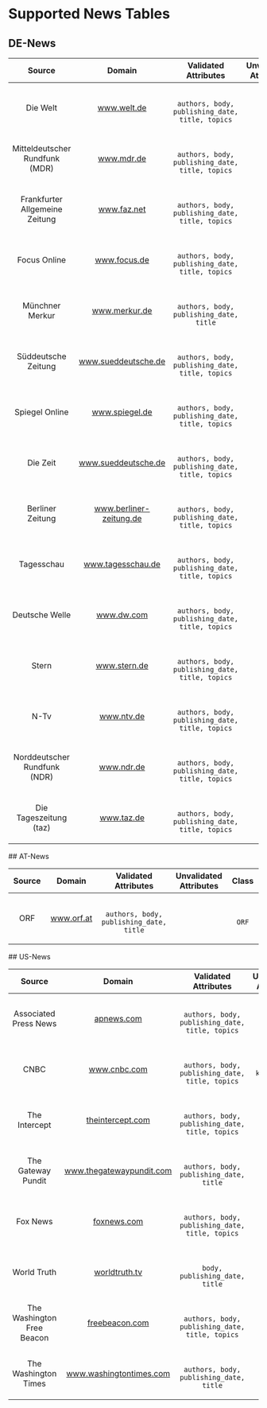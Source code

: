 # Supported News Tables

## DE-News
<table class="source de">
	<thread>
		<tr>
			<th>
				Source
			</th>
			<th>
				Domain
			</th>
			<th>
				Validated Attributes
			</th>
			<th>
				Unvalidated Attributes
			</th>
			<th>
				Class
			</th>
		</tr>
	</thread>
	<tbody>
		<tr>
			<td style="text-align: center; width: 200px">
				Die Welt
			</td>
			<td style="text-align: center; width: 200px">
				<a href="https://www.welt.de/">
					<span>
						www.welt.de
					</span>
				</a>
			</td>
			<td style="text-align: center; width: 200px">
				<code>
					authors, body, publishing_date, title, topics
				</code>
			</td>
			<td style="text-align: center; width: 200px">
			</td>
			<td style="text-align: center; width: 200px">
				<code>
					DieWelt
				</code>
			</td>
		</tr>
		<tr>
			<td style="text-align: center; width: 200px">
				Mitteldeutscher Rundfunk (MDR)
			</td>
			<td style="text-align: center; width: 200px">
				<a href="https://www.mdr.de/">
					<span>
						www.mdr.de
					</span>
				</a>
			</td>
			<td style="text-align: center; width: 200px">
				<code>
					authors, body, publishing_date, title, topics
				</code>
			</td>
			<td style="text-align: center; width: 200px">
			</td>
			<td style="text-align: center; width: 200px">
				<code>
					MDR
				</code>
			</td>
		</tr>
		<tr>
			<td style="text-align: center; width: 200px">
				Frankfurter Allgemeine Zeitung
			</td>
			<td style="text-align: center; width: 200px">
				<a href="https://www.faz.net/">
					<span>
						www.faz.net
					</span>
				</a>
			</td>
			<td style="text-align: center; width: 200px">
				<code>
					authors, body, publishing_date, title, topics
				</code>
			</td>
			<td style="text-align: center; width: 200px">
			</td>
			<td style="text-align: center; width: 200px">
				<code>
					FAZ
				</code>
			</td>
		</tr>
		<tr>
			<td style="text-align: center; width: 200px">
				Focus Online
			</td>
			<td style="text-align: center; width: 200px">
				<a href="https://www.focus.de/">
					<span>
						www.focus.de
					</span>
				</a>
			</td>
			<td style="text-align: center; width: 200px">
				<code>
					authors, body, publishing_date, title, topics
				</code>
			</td>
			<td style="text-align: center; width: 200px">
			</td>
			<td style="text-align: center; width: 200px">
				<code>
					Focus
				</code>
			</td>
		</tr>
		<tr>
			<td style="text-align: center; width: 200px">
				Münchner Merkur
			</td>
			<td style="text-align: center; width: 200px">
				<a href="https://www.merkur.de/">
					<span>
						www.merkur.de
					</span>
				</a>
			</td>
			<td style="text-align: center; width: 200px">
				<code>
					authors, body, publishing_date, title
				</code>
			</td>
			<td style="text-align: center; width: 200px">
			</td>
			<td style="text-align: center; width: 200px">
				<code>
					Merkur
				</code>
			</td>
		</tr>
		<tr>
			<td style="text-align: center; width: 200px">
				Süddeutsche Zeitung
			</td>
			<td style="text-align: center; width: 200px">
				<a href="https://www.sueddeutsche.de/">
					<span>
						www.sueddeutsche.de
					</span>
				</a>
			</td>
			<td style="text-align: center; width: 200px">
				<code>
					authors, body, publishing_date, title, topics
				</code>
			</td>
			<td style="text-align: center; width: 200px">
			</td>
			<td style="text-align: center; width: 200px">
				<code>
					SZ
				</code>
			</td>
		</tr>
		<tr>
			<td style="text-align: center; width: 200px">
				Spiegel Online
			</td>
			<td style="text-align: center; width: 200px">
				<a href="https://www.spiegel.de/">
					<span>
						www.spiegel.de
					</span>
				</a>
			</td>
			<td style="text-align: center; width: 200px">
				<code>
					authors, body, publishing_date, title, topics
				</code>
			</td>
			<td style="text-align: center; width: 200px">
			</td>
			<td style="text-align: center; width: 200px">
				<code>
					SpiegelOnline
				</code>
			</td>
		</tr>
		<tr>
			<td style="text-align: center; width: 200px">
				Die Zeit
			</td>
			<td style="text-align: center; width: 200px">
				<a href="https://www.sueddeutsche.de/">
					<span>
						www.sueddeutsche.de
					</span>
				</a>
			</td>
			<td style="text-align: center; width: 200px">
				<code>
					authors, body, publishing_date, title, topics
				</code>
			</td>
			<td style="text-align: center; width: 200px">
			</td>
			<td style="text-align: center; width: 200px">
				<code>
					DieZeit
				</code>
			</td>
		</tr>
		<tr>
			<td style="text-align: center; width: 200px">
				Berliner Zeitung
			</td>
			<td style="text-align: center; width: 200px">
				<a href="https://www.berliner-zeitung.de/">
					<span>
						www.berliner-zeitung.de
					</span>
				</a>
			</td>
			<td style="text-align: center; width: 200px">
				<code>
					authors, body, publishing_date, title, topics
				</code>
			</td>
			<td style="text-align: center; width: 200px">
			</td>
			<td style="text-align: center; width: 200px">
				<code>
					BerlinerZeitung
				</code>
			</td>
		</tr>
		<tr>
			<td style="text-align: center; width: 200px">
				Tagesschau
			</td>
			<td style="text-align: center; width: 200px">
				<a href="https://www.tagesschau.de/">
					<span>
						www.tagesschau.de
					</span>
				</a>
			</td>
			<td style="text-align: center; width: 200px">
				<code>
					authors, body, publishing_date, title, topics
				</code>
			</td>
			<td style="text-align: center; width: 200px">
			</td>
			<td style="text-align: center; width: 200px">
				<code>
					Tagesschau
				</code>
			</td>
		</tr>
		<tr>
			<td style="text-align: center; width: 200px">
				Deutsche Welle
			</td>
			<td style="text-align: center; width: 200px">
				<a href="https://www.dw.com/">
					<span>
						www.dw.com
					</span>
				</a>
			</td>
			<td style="text-align: center; width: 200px">
				<code>
					authors, body, publishing_date, title, topics
				</code>
			</td>
			<td style="text-align: center; width: 200px">
			</td>
			<td style="text-align: center; width: 200px">
				<code>
					DW
				</code>
			</td>
		</tr>
		<tr>
			<td style="text-align: center; width: 200px">
				Stern
			</td>
			<td style="text-align: center; width: 200px">
				<a href="https://www.stern.de/">
					<span>
						www.stern.de
					</span>
				</a>
			</td>
			<td style="text-align: center; width: 200px">
				<code>
					authors, body, publishing_date, title, topics
				</code>
			</td>
			<td style="text-align: center; width: 200px">
			</td>
			<td style="text-align: center; width: 200px">
				<code>
					Stern
				</code>
			</td>
		</tr>
		<tr>
			<td style="text-align: center; width: 200px">
				N-Tv
			</td>
			<td style="text-align: center; width: 200px">
				<a href="https://www.ntv.de/">
					<span>
						www.ntv.de
					</span>
				</a>
			</td>
			<td style="text-align: center; width: 200px">
				<code>
					authors, body, publishing_date, title, topics
				</code>
			</td>
			<td style="text-align: center; width: 200px">
			</td>
			<td style="text-align: center; width: 200px">
				<code>
					NTV
				</code>
			</td>
		</tr>
		<tr>
			<td style="text-align: center; width: 200px">
				Norddeutscher Rundfunk (NDR)
			</td>
			<td style="text-align: center; width: 200px">
				<a href="https://www.ndr.de/">
					<span>
						www.ndr.de
					</span>
				</a>
			</td>
			<td style="text-align: center; width: 200px">
				<code>
					authors, body, publishing_date, title, topics
				</code>
			</td>
			<td style="text-align: center; width: 200px">
			</td>
			<td style="text-align: center; width: 200px">
				<code>
					NDR
				</code>
			</td>
		</tr>
		<tr>
			<td style="text-align: center; width: 200px">
				Die Tageszeitung (taz)
			</td>
			<td style="text-align: center; width: 200px">
				<a href="https://www.taz.de/">
					<span>
						www.taz.de
					</span>
				</a>
			</td>
			<td style="text-align: center; width: 200px">
				<code>
					authors, body, publishing_date, title, topics
				</code>
			</td>
			<td style="text-align: center; width: 200px">
			</td>
			<td style="text-align: center; width: 200px">
				<code>
					Taz
				</code>
			</td>
		</tr>
	</tbody>
</table>
## AT-News
<table class="source at">
	<thread>
		<tr>
			<th>
				Source
			</th>
			<th>
				Domain
			</th>
			<th>
				Validated Attributes
			</th>
			<th>
				Unvalidated Attributes
			</th>
			<th>
				Class
			</th>
		</tr>
	</thread>
	<tbody>
		<tr>
			<td style="text-align: center; width: 200px">
				ORF
			</td>
			<td style="text-align: center; width: 200px">
				<a href="https://www.orf.at">
					<span>
						www.orf.at
					</span>
				</a>
			</td>
			<td style="text-align: center; width: 200px">
				<code>
					authors, body, publishing_date, title
				</code>
			</td>
			<td style="text-align: center; width: 200px">
			</td>
			<td style="text-align: center; width: 200px">
				<code>
					ORF
				</code>
			</td>
		</tr>
	</tbody>
</table>
## US-News
<table class="source us">
	<thread>
		<tr>
			<th>
				Source
			</th>
			<th>
				Domain
			</th>
			<th>
				Validated Attributes
			</th>
			<th>
				Unvalidated Attributes
			</th>
			<th>
				Class
			</th>
		</tr>
	</thread>
	<tbody>
		<tr>
			<td style="text-align: center; width: 200px">
				Associated Press News
			</td>
			<td style="text-align: center; width: 200px">
				<a href="https://apnews.com/">
					<span>
						apnews.com
					</span>
				</a>
			</td>
			<td style="text-align: center; width: 200px">
				<code>
					authors, body, publishing_date, title, topics
				</code>
			</td>
			<td style="text-align: center; width: 200px">
			</td>
			<td style="text-align: center; width: 200px">
				<code>
					APNews
				</code>
			</td>
		</tr>
		<tr>
			<td style="text-align: center; width: 200px">
				CNBC
			</td>
			<td style="text-align: center; width: 200px">
				<a href="https://www.cnbc.com/">
					<span>
						www.cnbc.com
					</span>
				</a>
			</td>
			<td style="text-align: center; width: 200px">
				<code>
					authors, body, publishing_date, title, topics
				</code>
			</td>
			<td style="text-align: center; width: 200px">
				<code>
					key_points
				</code>
			</td>
			<td style="text-align: center; width: 200px">
				<code>
					CNBC
				</code>
			</td>
		</tr>
		<tr>
			<td style="text-align: center; width: 200px">
				The Intercept
			</td>
			<td style="text-align: center; width: 200px">
				<a href="https://theintercept.com/">
					<span>
						theintercept.com
					</span>
				</a>
			</td>
			<td style="text-align: center; width: 200px">
				<code>
					authors, body, publishing_date, title, topics
				</code>
			</td>
			<td style="text-align: center; width: 200px">
			</td>
			<td style="text-align: center; width: 200px">
				<code>
					TheIntercept
				</code>
			</td>
		</tr>
		<tr>
			<td style="text-align: center; width: 200px">
				The Gateway Pundit
			</td>
			<td style="text-align: center; width: 200px">
				<a href="https://www.thegatewaypundit.com/">
					<span>
						www.thegatewaypundit.com
					</span>
				</a>
			</td>
			<td style="text-align: center; width: 200px">
				<code>
					authors, body, publishing_date, title
				</code>
			</td>
			<td style="text-align: center; width: 200px">
			</td>
			<td style="text-align: center; width: 200px">
				<code>
					TheGatewayPundit
				</code>
			</td>
		</tr>
		<tr>
			<td style="text-align: center; width: 200px">
				Fox News
			</td>
			<td style="text-align: center; width: 200px">
				<a href="https://foxnews.com/">
					<span>
						foxnews.com
					</span>
				</a>
			</td>
			<td style="text-align: center; width: 200px">
				<code>
					authors, body, publishing_date, title, topics
				</code>
			</td>
			<td style="text-align: center; width: 200px">
			</td>
			<td style="text-align: center; width: 200px">
				<code>
					FoxNews
				</code>
			</td>
		</tr>
		<tr>
			<td style="text-align: center; width: 200px">
				World Truth
			</td>
			<td style="text-align: center; width: 200px">
				<a href="https://worldtruth.tv/">
					<span>
						worldtruth.tv
					</span>
				</a>
			</td>
			<td style="text-align: center; width: 200px">
				<code>
					body, publishing_date, title
				</code>
			</td>
			<td style="text-align: center; width: 200px">
			</td>
			<td style="text-align: center; width: 200px">
				<code>
					WorldTruth
				</code>
			</td>
		</tr>
		<tr>
			<td style="text-align: center; width: 200px">
				The Washington Free Beacon
			</td>
			<td style="text-align: center; width: 200px">
				<a href="https://freebeacon.com/">
					<span>
						freebeacon.com
					</span>
				</a>
			</td>
			<td style="text-align: center; width: 200px">
				<code>
					authors, body, publishing_date, title, topics
				</code>
			</td>
			<td style="text-align: center; width: 200px">
			</td>
			<td style="text-align: center; width: 200px">
				<code>
					FreeBeacon
				</code>
			</td>
		</tr>
		<tr>
			<td style="text-align: center; width: 200px">
				The Washington Times
			</td>
			<td style="text-align: center; width: 200px">
				<a href="https://www.washingtontimes.com/">
					<span>
						www.washingtontimes.com
					</span>
				</a>
			</td>
			<td style="text-align: center; width: 200px">
				<code>
					authors, body, publishing_date, title
				</code>
			</td>
			<td style="text-align: center; width: 200px">
			</td>
			<td style="text-align: center; width: 200px">
				<code>
					WashingtonTimes
				</code>
			</td>
		</tr>
	</tbody>
</table>
